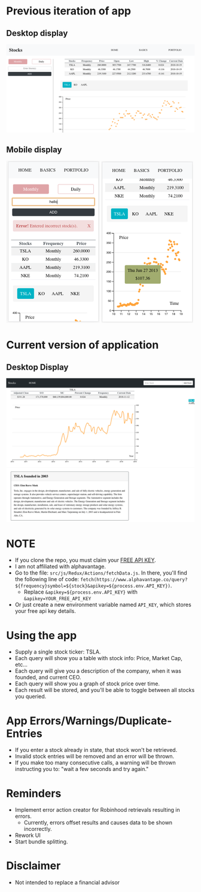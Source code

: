 # Previous iteration of app

## Desktop display
![nothing to show](./screenshots/desktop-1.png)

## Mobile display
![nothing to show](./screenshots/mobile-1.png)
![nothing to show](./screenshots/mobile-2.png)

# Current version of application

## Desktop Display
![nothing to show](./screenshots/desktop-new-1.png)
![nothing to show](./screenshots/desktop-new-2.png)

# NOTE
+ If you clone the repo, you must claim your [FREE API KEY](https://www.alphavantage.co/support/#api-key).
+ I am not affiliated with alphavantage.
+ Go to the file: `src/js/Redux/Actions/fetchData.js`. In there, you'll find the following line of code:
`fetch(https://www.alphavantage.co/query?${frequency}symbol=${stock}&apikey=${process.env.API_KEY})`.
    + Replace `&apikey=${process.env.API_KEY}` with `&apikey=YOUR_FREE_API_KEY`
+ Or just create a new environment variable named `API_KEY`, which stores your free api key details.

# Using the app
+ Supply a single stock ticker: TSLA.
+ Each query will show you a table with stock info: Price, Market Cap, etc...
+ Each query will give you a description of the company, when it was founded, and current CEO.
+ Each query will show you a graph of stock price over time.
+ Each result will be stored, and you'll be able to toggle between all stocks you queried.

# App Errors/Warnings/Duplicate-Entries
+ If you enter a stock already in state, that stock won't be retrieved.
+ Invalid stock entries will be removed and an error will be thrown.
+ If you make too many consecutive calls, a warning will be thrown instructing you to: "wait a few seconds and try again."

# Reminders
+ Implement error action creator for Robinhood retrievals resulting in errors.
    + Currently, errors offset results and causes data to be shown incorrectly.
+ Rework UI
+ Start bundle splitting.

# Disclaimer
+ Not intended to replace a financial advisor
